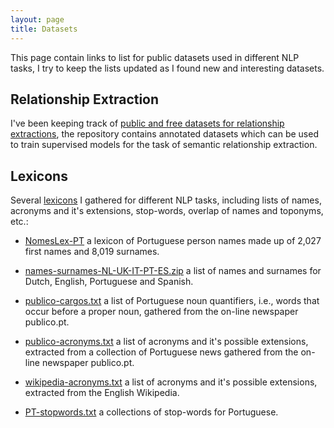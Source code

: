 ```yaml
---
layout: page
title: Datasets
---
```


This page contain links to list for public datasets used in different NLP tasks, I try to keep the lists updated as I found new and interesting datasets.

## __Relationship Extraction__

I've been keeping track of [public and free datasets for relationship extractions](https://github.com/davidsbatista/Annotated-Semantic-Relationships-Datasets), the repository contains annotated datasets which can be used to train supervised models for the task of semantic relationship extraction.


## __Lexicons__

Several [lexicons](https://github.com/davidsbatista/lexicons) I gathered for different NLP tasks, including lists of names, acronyms and it's extensions, stop-words, overlap of names and toponyms, etc.:

* [NomesLex-PT](https://github.com/davidsbatista/lexicons/blob/master/NomesLex-PT.zip) a lexicon of Portuguese person names made up of 2,027 first names and 8,019 surnames.

* [names-surnames-NL-UK-IT-PT-ES.zip](https://github.com/davidsbatista/lexicons/blob/master/names-surnames-NL-UK-IT-PT-ES.zip) a list of names and surnames for Dutch, English, Portuguese and Spanish.

* [publico-cargos.txt](https://github.com/davidsbatista/lexicons/blob/master/publico-cargos.txt) a list of Portuguese noun quantifiers, i.e., words that occur before a proper noun, gathered from the on-line newspaper publico.pt.

* [publico-acronyms.txt](https://github.com/davidsbatista/lexicons/blob/master/publico-acronyms.txt) a list of acronyms and it's possible extensions, extracted from a collection of Portuguese news gathered from the on-line newspaper publico.pt.

* [wikipedia-acronyms.txt](wikipedia-acronyms.txt) a list of acronyms and it's possible extensions, extracted from the English Wikipedia.

* [PT-stopwords.txt](https://github.com/davidsbatista/lexicons/blob/master/PT-stopwords.txt) a collections of stop-words for Portuguese.



<!--
## __Aspect-based Sentiment Analysis__
-->